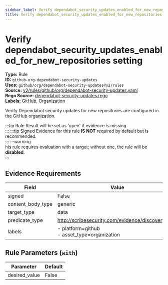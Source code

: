 ```yaml
---
sidebar_label: Verify dependabot_security_updates_enabled_for_new_repositories setting
title: Verify dependabot_security_updates_enabled_for_new_repositories setting
---  
```

# Verify dependabot_security_updates_enabled_for_new_repositories setting  
**Type:** Rule  
**ID:** `github-org-dependabot-security-updates`  
**Uses:** `github/org/dependabot-security-updates@v2/rules`  
**Source:** [v2/rules/github/org/dependabot-security-updates.yaml](https://github.com/scribe-public/sample-policies/v2/rules/github/org/dependabot-security-updates.yaml)  
**Rego Source:** [dependabot-security-updates.rego](https://github.com/scribe-public/sample-policies/v2/rules/github/org/dependabot-security-updates.rego)  
**Labels:** GitHub, Organization  

Verify Dependabot security updates for new repositories are configured in the GitHub organization.

:::tip 
Rule Result will be set as 'open' if evidence is missing.  
::: 
:::tip 
Signed Evidence for this rule **IS NOT** required by default but is recommended.  
::: 
:::warning  
his rule requires evaluation with a target; without one, the rule will be **disabled**.  
::: 

## Evidence Requirements  
| Field | Value |
|-------|-------|
| signed | False |
| content_body_type | generic |
| target_type | data |
| predicate_type | http://scribesecurity.com/evidence/discovery/v0.1 |
| labels | - platform=github<br/>- asset_type=organization |

## Rule Parameters (`with`)  
| Parameter | Default |
|-----------|---------|
| desired_value | False |
